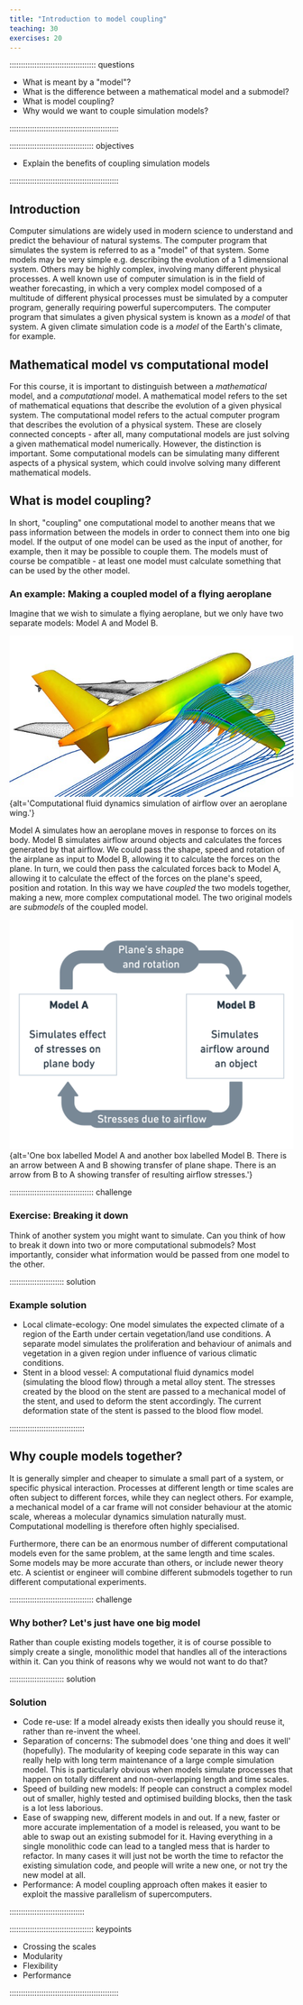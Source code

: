 ```yaml
---
title: "Introduction to model coupling"
teaching: 30
exercises: 20
---
```


:::::::::::::::::::::::::::::::::::::: questions 

- What is meant by a "model"?
- What is the difference between a mathematical model and a submodel?
- What is model coupling?
- Why would we want to couple simulation models?

::::::::::::::::::::::::::::::::::::::::::::::::

::::::::::::::::::::::::::::::::::::: objectives

- Explain the benefits of coupling simulation models

::::::::::::::::::::::::::::::::::::::::::::::::

## Introduction
Computer simulations are widely used in modern science to understand and predict the behaviour of natural systems. The computer program that simulates the system is referred to as a "model" of that system. Some models may be very simple e.g. describing the evolution of a 1 dimensional system. Others may be highly complex, involving many different physical processes. A well known use of computer simulation is in the field of weather forecasting, in which a very complex model composed of a multitude of different physical processes must be simulated by a computer program, generally requiring powerful supercomputers. The computer program that simulates a given physical system is known as a _model_ of that system. A given climate simulation code is a _model_ of the Earth's climate, for example.

## Mathematical model vs computational model
For this course, it is important to distinguish between a _mathematical_ model, and a _computational_ model.
A mathematical model refers to the set of mathematical equations that describe the evolution of a given physical system.
The computational model refers to the actual computer program that describes the evolution of a physical system.
These are closely connected concepts - after all, many computational models are just solving a given mathematical model numerically. However, the distinction is important. Some computational models can be simulating many different aspects of a physical system, which could involve solving many different mathematical models.

## What is model coupling?
In short, "coupling" one computational model to another means that we pass information between the models in order to connect them into one big model. If the output of one model can be used as the input of another, for example, then it may be possible to couple them. The models must of course be compatible - at least one model must calculate something that can be used by the other model.

### An example: Making a coupled model of a flying aeroplane

Imagine that we wish to simulate a flying aeroplane, but we only have two separate models: Model A and Model B.

![Computational fluid dynamics solver applied to A380 aircraft. (Image: DLR, CC-BY 3.0) ](../fig/640px-DLR_2007_A380_sim_hires.jpg){alt='Computational fluid dynamics simulation of airflow over an aeroplane wing.'}

Model A simulates how an aeroplane moves in response to forces on its body.
Model B simulates airflow around objects and calculates the forces generated by that airflow.
We could pass the shape, speed and rotation of the airplane as input to Model B, allowing it to calculate the forces on the plane.
In turn, we could then pass the calculated forces back to Model A, allowing it to calculate the effect of the forces on the plane's speed, position and rotation.
In this way we have _coupled_ the two models together, making a new, more complex computational model. The two original models are _submodels_ of the coupled model.

![Models A and B for the plane coupling example](../fig/ep01-plane-model-coupling.png){alt='One box labelled Model A and another box labelled Model B. There is an arrow between A and B showing transfer of plane shape. There is an arrow from B to A showing transfer of resulting airflow stresses.'}

::::::::::::::::::::::::::::::::::::: challenge 

### Exercise: Breaking it down
Think of another system you might want to simulate.
Can you think of how to break it down into two or more computational submodels?
Most importantly, consider what information would be passed from one model to the other.

:::::::::::::::::::::::: solution 

### Example solution

- Local climate-ecology: One model simulates the expected climate of a region of the Earth under certain vegetation/land use conditions. A separate model simulates the proliferation and behaviour of animals and vegetation in a given region under influence of various climatic conditions.
- Stent in a blood vessel: A computational fluid dynamics model (simulating the blood flow) through a metal alloy stent. The stresses created by the blood on the stent are passed to a mechanical model of the stent, and used to deform the stent accordingly. The current deformation state of the stent is passed to the blood flow model.

:::::::::::::::::::::::::::::::::


## Why couple models together?
It is generally simpler and cheaper to simulate a small part of a system, or specific physical interaction. Processes at different length or time scales are often subject to different forces, while they can neglect others. For example, a mechanical model of a car frame will not consider behaviour at the atomic scale, whereas a molecular dynamics simulation naturally must. Computational modelling is therefore often highly specialised.

Furthermore, there can be an enormous number of different computational models even for the same problem, at the same length and time scales. Some models may be more accurate than others, or include newer theory etc. A scientist or engineer will combine different submodels together to run different computational experiments.

::::::::::::::::::::::::::::::::::::: challenge 

### Why bother? Let's just have one big model
Rather than couple existing models together, it is of course possible to simply create a single, monolithic model that handles all of the interactions within it. Can you think of reasons why we would not want to do that?

:::::::::::::::::::::::: solution 

### Solution
- Code re-use: If a model already exists then ideally you should reuse it, rather than re-invent the wheel.
- Separation of concerns: The submodel does 'one thing and does it well' (hopefully). The modularity of keeping code separate in this way can really help with long term maintenance of a large comple simulation model. This is particularly obvious when models simulate processes that happen on totally different and non-overlapping length and time scales.
- Speed of building new models: If people can construct a complex model out of smaller, highly tested and optimised building blocks, then the task is a lot less laborious.
- Ease of swapping new, different models in and out. If a new, faster or more accurate implementation of a model is released, you want to be able to swap out an existing submodel for it. Having everything in a single monolithic code can lead to a tangled mess that is harder to refactor. In many cases it will just not be worth the time to refactor the existing simulation code, and people will write a new one, or not try the new model at all.
- Performance: A model coupling approach often makes it easier to exploit the massive parallelism of supercomputers.

:::::::::::::::::::::::::::::::::


::::::::::::::::::::::::::::::::::::: keypoints 

- Crossing the scales
- Modularity
- Flexibility
- Performance

::::::::::::::::::::::::::::::::::::::::::::::::

[r-markdown]: https://rmarkdown.rstudio.com/
